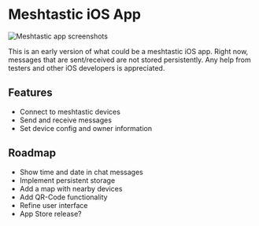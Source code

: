 # Meshtastic iOS App

![Meshtastic app screenshots](https://abload.de/img/mesh_appj0joz.jpg)

This is an early version of what could be a meshtastic iOS app. Right now, messages that are sent/received are not stored persistently.
Any help from testers and other iOS developers is appreciated.


## Features
- Connect to meshtastic devices
- Send and receive messages
- Set device config and owner information

## Roadmap
- Show time and date in chat messages
- Implement persistent storage
- Add a map with nearby devices
- Add QR-Code functionality
- Refine user interface
- App Store release?




